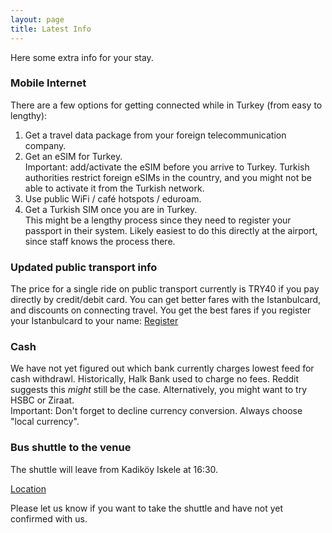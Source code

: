```yaml
---
layout: page
title: Latest Info
---
```

Here some extra info for your stay.


### Mobile Internet
There are a few options for getting connected while in Turkey (from easy to lengthy):
1. Get a travel data package from your foreign telecommunication company.
2. Get an eSIM for Turkey.\
Important: add/activate the eSIM before you arrive to Turkey. Turkish authorities restrict foreign eSIMs in the country, and you might not be able to activate it from the Turkish network.
3. Use public WiFi / café hotspots / eduroam.
4. Get a Turkish SIM once you are in Turkey.\
This might be a lengthy process since they need to register your passport in their system. Likely easiest to do this directly at the airport, since staff knows the process there.


### Updated public transport info
The price for a single ride on public transport currently is TRY40 if you pay directly by credit/debit card. You can get better fares with the Istanbulcard, and discounts on connecting travel. You get the best fares if you register your Istanbulcard to your name: [Register](https://kisisellestirme.istanbulkart.istanbul/)


### Cash
We have not yet figured out which bank currently charges lowest feed for cash withdrawl. Historically, Halk Bank used to charge no fees. Reddit suggests this _might_ still be the case. Alternatively, you might want to try HSBC or Ziraat.\
Important: Don't forget to decline currency conversion. Always choose "local currency".


### Bus shuttle to the venue
The shuttle will leave from Kadiköy Iskele at 16:30.

[Location](https://maps.app.goo.gl/hhigkYvFwXcahphr8?g_st=aw)

Please let us know if you want to take the shuttle and have not yet confirmed with us.